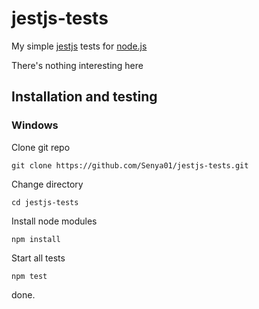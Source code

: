 # jestjs-tests

My simple [jestjs](https://jestjs.io/) tests for [node.js](https://nodejs.org/)

There's nothing interesting here

## Installation and testing
### Windows

Clone git repo
```
git clone https://github.com/Senya01/jestjs-tests.git
```
Сhange directory
```
cd jestjs-tests
```
Install node modules
```
npm install
```
Start all tests
```
npm test
```
done.
